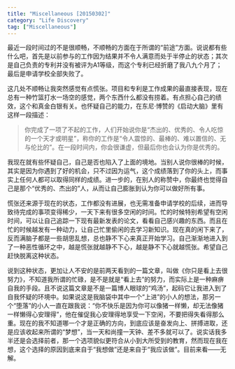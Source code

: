 ```yaml
---
title: "Miscellaneous [20150302]"
category: "Life Discovery"
tag: ["Miscellaneous"]
---
```


最近一段时间过的不是很顺畅，不顺畅的方面在于所谓的“前途”方面。说说都有些什么吧，首先是以前参与的工作因为结果并不令人满意而处于半停止的状态；其次是自己负责的专利并没有被评为A1等级，而这个专利已经折磨了我八九个月了；最后是申请学校全部失败了。

这几处不顺畅让我突然感觉有点慌张。项目和专利是工作成果的最直接表现，现在总有一种竹篮打水一场空的感觉，两个东西什么都没有捞着。有点担心自己的绩效，这个和真金白银有关。也怀疑自己的能力，在东尼·博赞的《启动大脑》里有这样一段描述：

>你完成了一项了不起的工作，人们开始说你是“杰出的、优秀的、令人吃惊的一个天才或明星”，称你的工作是“令人震惊的、最棒的、难以置信的、无与伦比的”。在一段时间内，你会很谦虚，但最后你也会认为你是优秀的。

我现在就有些怀疑自己，自己是否也陷入了上面的境地。当别人说你很棒的时候，其实是因为你遇到了好的机会，只不过因为运气，这个成绩落到了你的头上，而事实上任何人都可以取得同样的成绩。进一步的，在别人的称赞中，你最终也觉得自己是那个“优秀的、杰出的”人，从而让自己膨胀到认为你可以做好所有事。

慌张还来源于现在的状态，工作都没有进展，也无需准备申请学校的后续，进而导致待完成的事项变得稀少，一天下来有很多空闲的时间。忙的时候特别希望有空闲时间，可以让自己追踪一下现有最新发表的论文，看看自己感兴趣的东西。而且在忙的时候越发有一种动力，让自己忙里偷闲的去学习新知识。现在真的闲下来了，反而满脑子都是一些胡思乱想，总也静不下心来真正开始学习。自己渐渐地进入到了一种恶性循环之中，越是慌张就越静不下心，越是静不下心就越慌张。希望自己赶快脱离这种状态。

说到这种状态，更加让人不安的是前两天看到的一篇文章，叫做《你只是看上去很努力》，不知道我所谓的忙碌，是不是就是“看上去”的努力，而实际上是一种麻痹自我的手段。且不说这篇文章是不是一篇博人眼球的“鸡汤”，起码它让我进入到了自我怀疑的环境中。如果说这是我脑袋中其中一个“上进”的小人的想法，那另一个“堕落”的小人一直在跟我说：“你不快乐是因为你可以像猪一样懒，却无法像猪一样懒得心安理得”，他在催促我心安理得地享受一下空闲，不要把得失看得那么重。现在的我不知道哪一个才是正确的方向，到底应该是奋发向上、拼搏进取，还是应该收起来所谓的“梦想”，当一天和尚撞一天钟、差不多就可以了。说实话我多半还是会选择前者，那一个选项貌似更符合从小到大所受到的教育，然而现在我在想，这个选择的原因到底来自于“我想做”还是来自于“我应该做”。目前来看——无解。